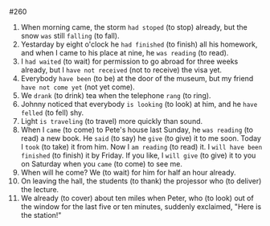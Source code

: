 #260

1. When morning came, the storm `had stoped` (to stop) already, but the snow `was` still `falling` (to fall).
2. Yestarday by eight o'clock he `had finished` (to finish) all his homework, and when I came to his place at nine, he `was reading` (to read).
3. I `had waited` (to wait) for permission to go abroad for three weeks already, but I `have not received` (not to receive) the visa yet.
4. Everybody `have been` (to be) at the door of the museum, but my friend `have not come yet` (not yet come).
5. We `drank` (to drink) tea when the telephone `rang` (to ring).
6. Johnny noticed that everybody `is looking` (to look) at him, and he `have felled` (to fell) shy.
7. Light `is traveling` (to travel) more quickly than sound.
8. When I `came` (to come) to Pete's house last Sunday, he `was reading` (to read) a new book. He `said` (to say) he `give` (to give) it to me soon. Today I `took` (to take) it from him. Now I `am reading` (to read) it. I `will have been finished` (to finish) it by Friday. If you like, I `will give` (to give) it to you on Saturday when you `came` (to come) to see me.
9. When will he come? We (to wait) for him for half an hour already.
10. On leaving the hall, the students (to thank) the projessor who (to deliver) the lecture.
11. We already (to cover) about ten miles when Peter, who (to look) out of the window for the last five or ten minutes, suddenly exclaimed, "Here is the station!"